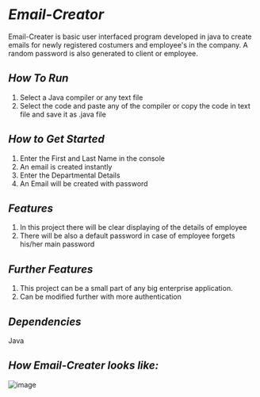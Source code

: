 # *Email-Creator*
Email-Creater is basic user interfaced program developed in java to create emails for newly registered costumers and employee's in the company. A random password is also generated to client or employee.

## *How To Run*
1. Select a Java compiler or any text file
2. Select the code and paste any of the compiler or copy the code in text file and save it as .java file

## *How to Get Started*
1. Enter the First and Last Name in the console
2. An email is created instantly
3. Enter the Departmental Details
4. An Email will be created with password

## *Features*
1. In this project there will be clear displaying of the details of employee
2. There will be also a default password in case of employee forgets his/her main password

## *Further Features*
1. This project can be a small part of any big enterprise application.
2. Can be modified further with more authentication
## *Dependencies*
Java
## *How Email-Creater looks like:*
 
![image](https://user-images.githubusercontent.com/88368215/158054425-f4a80571-d5e9-4577-8ff4-5ada4fbaa245.png)
